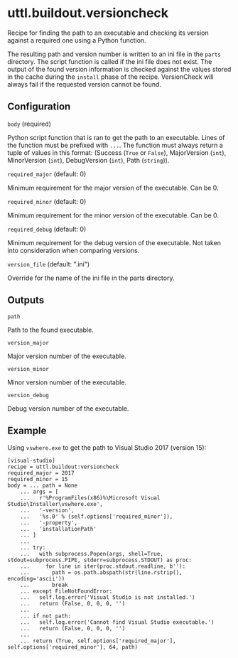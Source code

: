 # uttl.buildout.versioncheck

Recipe for finding the path to an executable and checking its version against a required one using a Python function.

The resulting path and version number is written to an ini file in the `parts` directory. The script function is called if the ini file does not exist. The output of the found version information is checked against the values stored in the cache during the `install` phase of the recipe. VersionCheck will always fail if the requested version cannot be found.

## Configuration

``body`` (required)

Python script function that is ran to get the path to an executable. Lines of the function must be prefixed with `...`. The function must always return a tuple of values in this format: (Success (`True` or `False`), MajorVersion (`int`), MinorVersion (`int`), DebugVersion (`int`), Path (`string`)).

``required_major`` (default: 0)

Minimum requirement for the major version of the executable. Can be 0.

``required_minor`` (default: 0)

Minimum requirement for the minor version of the executable. Can be 0.

``required_debug`` (default: 0)

Minimum requirement for the debug version of the executable. Not taken into consideration when comparing versions.

``version_file`` (default: "<name>.ini")

Override for the name of the ini file in the parts directory.

## Outputs

``path``

  Path to the found executable.

``version_major``

  Major version number of the executable.

``version_minor``

  Minor version number of the executable.

``version_debug``

  Debug version number of the executable.

## Example

Using `vswhere.exe` to get the path to Visual Studio 2017 (version 15):

    [visual-studio]
    recipe = uttl.buildout:versioncheck
    required_major = 2017
    required_minor = 15
    body = ... path = None
        ... args = [ 
        ...   r'%ProgramFiles(x86)%\Microsoft Visual Studio\Installer\vswhere.exe',
        ...   '-version',
        ...   '%s.0' % (self.options['required_minor']),
        ...   '-property',
        ...   'installationPath'
        ... ]
        ...
        ... try:
        ...   with subprocess.Popen(args, shell=True, stdout=subprocess.PIPE, stderr=subprocess.STDOUT) as proc:
        ...     for line in iter(proc.stdout.readline, b''):
        ...       path = os.path.abspath(str(line.rstrip(), encoding='ascii'))
        ...       break
        ... except FileNotFoundError:
        ...   self.log.error('Visual Studio is not installed.')
        ...   return (False, 0, 0, 0, '')
        ...
        ... if not path:
        ...   self.log.error('Cannot find Visual Studio executable.')
        ...   return (False, 0, 0, 0, '')
        ...
        ... return (True, self.options['required_major'], self.options['required_minor'], 64, path)
